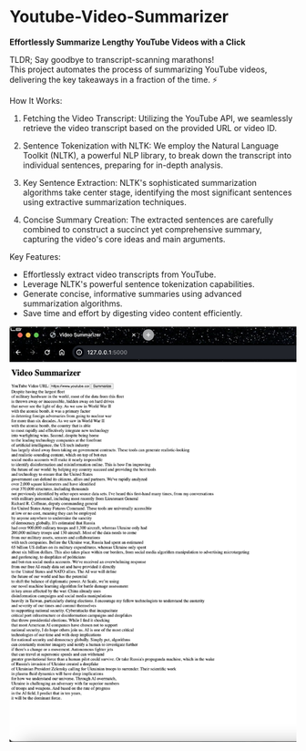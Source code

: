 # Youtube-Video-Summarizer  
**️Effortlessly Summarize Lengthy YouTube Videos with a Click**

TLDR; Say goodbye to transcript-scanning marathons!   
This project automates the process of summarizing YouTube videos, delivering the key takeaways in a fraction of the time. ⚡

How It Works:

1. Fetching the Video Transcript: Utilizing the YouTube API, we seamlessly retrieve the video transcript based on the provided URL or video ID.

2. Sentence Tokenization with NLTK: We employ the Natural Language Toolkit (NLTK), a powerful NLP library, to break down the transcript into individual sentences, preparing for in-depth analysis.

3. Key Sentence Extraction: NLTK's sophisticated summarization algorithms take center stage, identifying the most significant sentences using extractive summarization techniques.

4. Concise Summary Creation: The extracted sentences are carefully combined to construct a succinct yet comprehensive summary, capturing the video's core ideas and main arguments.

Key Features:

- Effortlessly extract video transcripts from YouTube.
- Leverage NLTK's powerful sentence tokenization capabilities.
- Generate concise, informative summaries using advanced summarization algorithms.
- Save time and effort by digesting video content efficiently.

![Basic Version](basic-example.png)